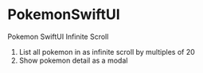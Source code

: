 # PokemonSwiftUI
Pokemon SwiftUI Infinite Scroll

1. List all pokemon in as infinite scroll  by multiples of  20
2. Show pokemon detail as a modal
